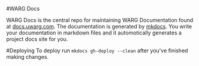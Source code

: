 #WARG Docs

WARG Docs is the central repo for maintaining WARG Documentation found at [docs.uwarg.com](http://docs.uwarg.com). The documentation is generated by [mkdocs](http://www.mkdocs.org/). You write your documentation in markdown files and it automotically generates a project docs site for you. 

#Deploying
To deploy run `mkdocs gh-deploy --clean` after you've finished making changes.
